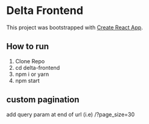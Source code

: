 # Delta Frontend
This project was bootstrapped with [Create React App](https://github.com/facebook/create-react-app).

## How to run
1. Clone Repo
2. cd delta-frontend
3. npm i or yarn
4. npm start

## custom pagination 
add query param at end of url
(i.e) /?page_size=30
